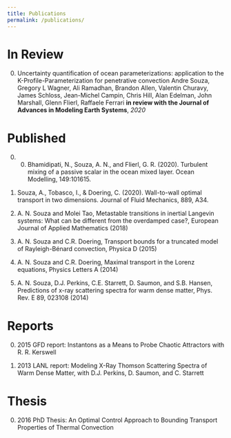 ```yaml
---
title: Publications
permalink: /publications/
---
```


# In Review

0.  Uncertainty quantification of ocean parameterizations: application to the K-Profile-Parameterization for penetrative convection
    Andre Souza, Gregory L Wagner, Ali Ramadhan, Brandon Allen, Valentin Churavy, James Schloss, Jean-Michel Campin, Chris Hill,
    Alan Edelman, John Marshall, Glenn Flierl, Raffaele Ferrari
    **in review with the Journal of Advances in Modeling Earth Systems**, *2020*


# Published

0. 0. Bhamidipati, N., Souza, A. N., and Flierl, G. R. (2020). Turbulent mixing of a passive scalar in the ocean mixed layer. Ocean Modelling, 149:101615.

0. Souza, A., Tobasco, I., & Doering, C. (2020). Wall-to-wall optimal transport in two dimensions. Journal of Fluid Mechanics, 889, A34.

0. A. N. Souza and Molei Tao, Metastable transitions in inertial Langevin systems:
What can be different from the overdamped case?, European Journal of Applied
Mathematics (2018)

0. A. N. Souza and C.R. Doering, Transport bounds for a truncated model of
Rayleigh-Bénard convection, Physica D (2015)

0. A. N. Souza and C.R. Doering, Maximal transport in the Lorenz equations,
Physics Letters A (2014)

0. A. N. Souza, D.J. Perkins, C.E. Starrett, D. Saumon, and S.B. Hansen, Predictions
of x-ray scattering spectra for warm dense matter, Phys. Rev. E 89,
023108 (2014)


# Reports

0. 2015 GFD report: Instantons as a Means to Probe Chaotic Attractors with R. R. Kerswell

0. 2013 LANL report: Modeling X-Ray Thomson Scattering Spectra of Warm Dense Matter, with D.J. Perkins, D. Saumon, and C. Starrett

# Thesis

0. 2016 PhD Thesis: An Optimal Control Approach to Bounding Transport Properties of Thermal Convection
